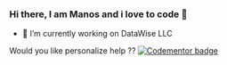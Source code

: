 ### Hi there, I am Manos and i love to code 👋


- 🔭 I’m currently working on DataWise LLC 
<!--
- 
- 🌱 I’m currently learning 
- 👯 I’m looking to collaborate on ...
- 🤔 I’m looking for help with ...
- 💬 Ask me about ...
- 📫 How to reach me: ...
- 😄 Pronouns: ...
- ⚡ Fun fact: ...

--!>

Would you like personalize help ?? <a href="https://www.codementor.io/@eboxnet88?refer=badge"><img src="https://www.codementor.io/m-badges/eboxnet88/find-me-on-cm-g.svg" alt="Codementor badge"></a>
